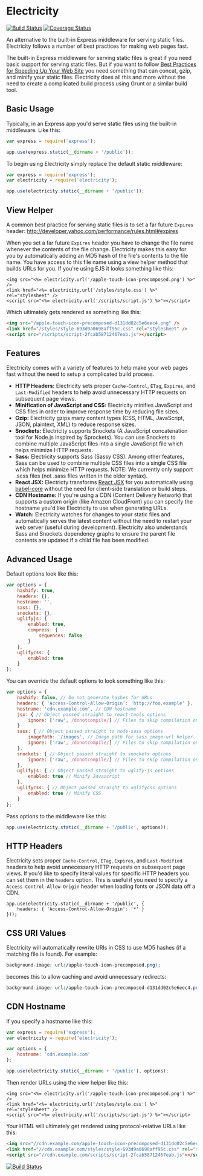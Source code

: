 # Electricity

[![Build Status](https://travis-ci.org/mediocre/electricity.svg?branch=master)](https://travis-ci.org/mediocre/electricity)
[![Coverage Status](https://coveralls.io/repos/github/mediocre/electricity/badge.svg?branch=master)](https://coveralls.io/github/mediocre/electricity?branch=master)

An alternative to the built-in Express middleware for serving static files.
Electricity follows a number of best practices for making web pages fast.

The built-in Express middleware for serving static files is great if you need basic support for serving static files.
But if you want to follow [Best Practices for Speeding Up Your Web Site](http://developer.yahoo.com/performance/rules.html) you need something that can concat, gzip, and minify your static files. Electricity does all this and more without the need to create a complicated build process using Grunt or a similar build tool.

## Basic Usage

Typically, in an Express app you'd serve static files using the built-in middleware. Like this:

```javascript
var express = require('express');

app.use(express.static(__dirname + '/public'));
```

To begin using Electricity simply replace the default static middleware:

```javascript
var express = require('express');
var electricity = require('electricity');

app.use(electricity.static(__dirname + '/public'));
```

## View Helper

A common best practice for serving static files is to set a far future `Expires` header: http://developer.yahoo.com/performance/rules.html#expires

When you set a far future `Expires` header you have to change the file name whenever the contents of the file change.
Electricity makes this easy for you by automatically adding an MD5 hash of the file's contents to the file name.
You have access to this file name using a view helper method that builds URLs for you.
If you're using EJS it looks something like this:

```ejs
<img src="<%= electricity.url('/apple-touch-icon-precomposed.png') %>" />
<link href="<%= electricity.url('/styles/style.css') %>" rel="stylesheet" />
<script src="<%= electricity.url('/scripts/script.js') %>"></script>
```

Which ultimately gets rendered as something like this:

```html
<img src="/apple-touch-icon-precomposed-d131dd02c5e6eec4.png" />
<link href="/styles/style-693d9a0698aff95c.css" rel="stylesheet" />
<script src="/scripts/script-2fcab58712467eab.js"></script>
```

## Features

Electricity comes with a variety of features to help make your web pages fast without the need to setup a complicated build process.

- **HTTP Headers:** Electricity sets proper `Cache-Control`, `ETag`, `Expires`, and `Last-Modified` headers to help avoid unnecessary HTTP requests on subsequent page views.
- **Minification of JavaScript and CSS:** Electricity minifies JavaScript and CSS files in order to improve response time by reducing file sizes.
- **Gzip:** Electricity gzips many content types (CSS, HTML, JavaScript, JSON, plaintext, XML) to reduce response sizes.
- **Snockets:** Electricity supports Snockets (A JavaScript concatenation tool for Node.js inspired by Sprockets). You can use Snockets to combine multiple JavaScript files into a single JavaScript file which helps minimize HTTP requests.
- **Sass:** Electricity supports Sass (Sassy CSS). Among other features, Sass can be used to combine multiple CSS files into a single CSS file which helps minimize HTTP requests. NOTE: We currently only support .scss files (not .sass files written in the older syntax).
- **React JSX:** Electricty transforms [React JSX](http://facebook.github.io/react/docs/jsx-in-depth.html) for you automatically using [babel-core](https://www.npmjs.com/package/babel-core) without the need for client-side translation or build steps.
- **CDN Hostname:** If you're using a CDN (Content Delivery Network) that supports a custom origin (like Amazon CloudFront) you can specify the hostname you'd like Electricity to use when generating URLs.
- **Watch:** Electricity watches for changes to your static files and automatically serves the latest content without the need to restart your web server (useful during development). Electricity also understands Sass and Snockets dependency graphs to ensure the parent file contents are updated if a child file has been modified.

## Advanced Usage

Default options look like this:

```javascript
var options = {
    hashify: true,
    headers: {},
    hostname: '',
    sass: {},
    snockets: {},
    uglifyjs: {
        enabled: true,
        compress: {
            sequences: false
        }
    },
    uglifycss: {
        enabled: true
    }
};
```

You can override the default options to look something like this:

```javascript
var options = {
    hashify: false, // Do not generate hashes for URLs
    headers: { 'Access-Control-Allow-Origin': 'http://foo.example' },
    hostname: 'cdn.example.com', // CDN hostname
    jsx: { // Object passed straight to react-tools options
        ignore: ['raw', /donotcompile/] // Files to skip compilation on, can be a single argument to String.prototype.match or an array
    }
    sass: { // Object passed straight to node-sass options
        imagePath: '/images', // Image path for sass image-url helper
        ignore: ['raw', /donotcompile/] // Files to skip compilation on, can be a single argument to String.prototype.match or an array
    },
    snockets: { // Object passed straight to snockets options
        ignore: ['raw', /donotcompile/] // Files to skip compilation on, can be a single argument to String.prototype.match or an array
    },
    uglifyjs: { // Object passed straight to uglify-js options
        enabled: true // Minify Javascript
    },
    uglifycss: { // Object passed straight to uglifycss options
        enabled: true // Minify CSS
    }
};
```

Pass options to the middleware like this:

```javascript
app.use(electricity.static(__dirname + '/public', options));
```

## HTTP Headers

Electricity sets proper `Cache-Control`, `ETag`, `Expires`, and `Last-Modified` headers to help avoid unnecessary HTTP requests on subsequent page views. If you'd like to specify literal values for specific HTTP headers you can set them in the `headers` option. This is useful if you need to specify a `Access-Control-Allow-Origin` header when loading fonts or JSON data off a CDN.

```
app.use(electricity.static(__dirname + '/public', {
    headers: { 'Access-Control-Allow-Origin': '*' }
}));
```

## CSS URI Values

Electricity will automatically rewrite URIs in CSS to use MD5 hashes (if a matching file is found). For example:

```css
background-image: url(/apple-touch-icon-precomposed.png);
```

becomes this to allow caching and avoid unnecessary redirects:

```css
background-image: url(/apple-touch-icon-precomposed-d131dd02c5e6eec4.png);
```

## CDN Hostname

If you specify a hostname like this:
```javascript
var express = require('express');
var electricity = require('electricity');

var options = {
    hostname: 'cdn.example.com'
};

app.use(electricity.static(__dirname + '/public'), options);
```

Then render URLs using the view helper like this:
```ejs
<img src="<%= electricity.url('/apple-touch-icon-precomposed.png') %>" />
<link href="<%= electricity.url('/styles/style.css') %>" rel="stylesheet" />
<script src="<%= electricity.url('/scripts/script.js') %>"></script>
```

Your HTML will ultimately get rendered using protocol-relative URLs like this:
```html
<img src="//cdn.example.com/apple-touch-icon-precomposed-d131dd02c5e6eec4.png" />
<link href="//cdn.example.com/styles/style-693d9a0698aff95c.css" rel="stylesheet" />
<script src="//cdn.example.com/scripts/script-2fcab58712467eab.js"></script>
```

[![Build Status](https://travis-ci.org/mediocre/electricity.svg?branch=master)](https://travis-ci.org/mediocre/electricity)

